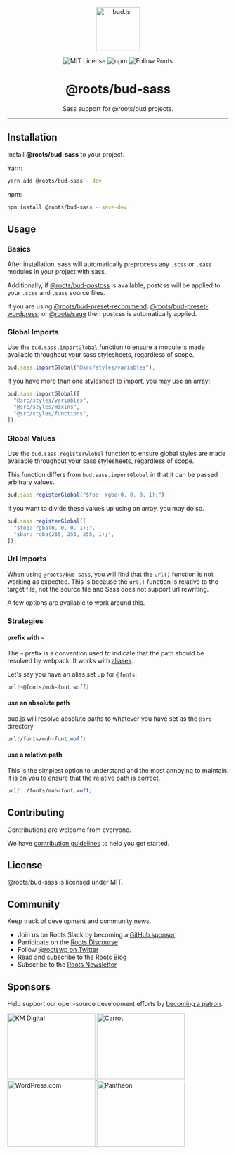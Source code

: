 <p align="center"><img src="https://cdn.roots.io/app/uploads/logo-bud.svg" height="100" alt="bud.js" /></p>

<p align="center">
  <img alt="MIT License" src="https://img.shields.io/github/license/roots/bud?color=%23525ddc&style=flat-square" />
  <img alt="npm" src="https://img.shields.io/npm/v/@roots/bud.svg?color=%23525ddc&style=flat-square" />
  <img alt="Follow Roots" src="https://img.shields.io/twitter/follow/rootswp.svg?color=%23525ddc&style=flat-square" />
</p>

<h1 align="center"><strong>@roots/bud-sass</strong></h1>

<p align="center">
  Sass support for @roots/bud projects.
</p>

---

## Installation

Install **@roots/bud-sass** to your project.

Yarn:

```sh
yarn add @roots/bud-sass --dev
```

npm:

```sh
npm install @roots/bud-sass --save-dev
```

## Usage

### Basics

After installation, sass will automatically preprocess any `.scss` or `.sass` modules in your project with sass.

Additionally, if [@roots/bud-postcss](https://bud.js.org/extensions/bud-postcss) is available, postcss will be applied to your `.scss` and `.sass` source files.

If you are using [@roots/bud-preset-recommend](https://bud.js.org/extensions/bud-preset-recommend), [@roots/bud-preset-wordpress](https://bud.js.org/extensions/bud-preset-wordpress), or [@roots/sage](https://bud.js.org/extensions/sage) then postcss is automatically applied.

### Global Imports

Use the `bud.sass.importGlobal` function to ensure a module is made available throughout your sass stylesheets, regardless of scope.

```ts
bud.sass.importGlobal("@src/styles/variables");
```

If you have more than one stylesheet to import, you may use an array:

```ts
bud.sass.importGlobal([
  "@src/styles/variables",
  "@src/styles/mixins",
  "@src/styles/functions",
]);
```

### Global Values

Use the `bud.sass.registerGlobal` function to ensure global styles are made available throughout your sass stylesheets, regardless of scope.

This function differs from `bud.sass.importGlobal` in that it can be passed arbitrary values.

```ts
bud.sass.registerGlobal("$foo: rgba(0, 0, 0, 1);");
```

If you want to divide these values up using an array, you may do so.

```ts
bud.sass.registerGlobal([
  "$foo: rgba(0, 0, 0, 1);",
  "$bar: rgba(255, 255, 255, 1);",
]);
```

### Url Imports

When using `@roots/bud-sass`, you will find that the `url()` function is not working as expected. This is because the `url()` function is relative to the target file, not the source file and Sass does not support url rewriting.

A few options are available to work around this.

### Strategies

#### prefix with `~`

The `~` prefix is a convention used to indicate that the path should be resolved by webpack. It works with [aliases](https://bud.js.org/docs/bud.alias).

Let's say you have an alias set up for `@fonts`:

```scss
url(~@fonts/muh-font.woff)
```

#### use an absolute path

bud.js will resolve absolute paths to whatever you have set as the `@src` directory.

```scss
url(/fonts/muh-font.woff)
```

#### use a relative path

This is the simplest option to understand and the most annoying to maintain. It is on you to ensure that the relative path is correct.

```scss
url(../fonts/muh-font.woff)
```

## Contributing

Contributions are welcome from everyone.

We have [contribution guidelines](https://github.com/roots/guidelines/blob/master/CONTRIBUTING.md) to help you get started.

## License

@roots/bud-sass is licensed under MIT.

## Community

Keep track of development and community news.

- Join us on Roots Slack by becoming a [GitHub
  sponsor](https://github.com/sponsors/roots)
- Participate on the [Roots Discourse](https://discourse.roots.io/)
- Follow [@rootswp on Twitter](https://twitter.com/rootswp)
- Read and subscribe to the [Roots Blog](https://roots.io/blog/)
- Subscribe to the [Roots Newsletter](https://roots.io/subscribe/)

## Sponsors

Help support our open-source development efforts by [becoming a patron](https://www.patreon.com/rootsdev).

<a href="https://k-m.com/">
<img src="https://cdn.roots.io/app/uploads/km-digital.svg" alt="KM Digital" width="200" height="150"/>
</a>
<a href="https://carrot.com/">
<img src="https://cdn.roots.io/app/uploads/carrot.svg" alt="Carrot" width="200" height="150"/>
</a>
<a href="https://wordpress.com/">
<img src="https://cdn.roots.io/app/uploads/wordpress.svg" alt="WordPress.com" width="200" height="150"/>
</a>
<a href="https://pantheon.io/">
<img src="https://cdn.roots.io/app/uploads/pantheon.svg" alt="Pantheon" width="200" height="150"/>
</a>
